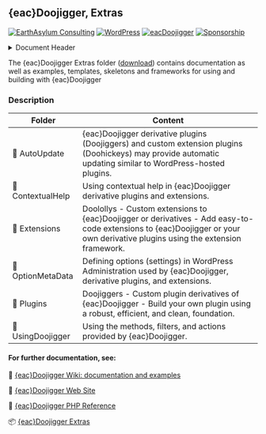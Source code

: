 ## {eac}Doojigger, Extras  
[![EarthAsylum Consulting](https://img.shields.io/badge/EarthAsylum-Consulting-0?&labelColor=6e9882&color=707070)](https://earthasylum.com/)
[![WordPress](https://img.shields.io/badge/WordPress-Plugins-grey?logo=wordpress&labelColor=blue)](https://wordpress.org/plugins/search/EarthAsylum/)
[![eacDoojigger](https://img.shields.io/badge/Requires-%7Beac%7DDoojigger-da821d)](https://eacDoojigger.earthasylum.com/)
[![Sponsorship](https://img.shields.io/static/v1?label=Sponsorship&message=%E2%9D%A4&logo=GitHub&color=bf3889)](https://github.com/sponsors/EarthAsylum)

<details><summary>Document Header</summary>

Plugin URI:         https://eacDoojigger.earthasylum.com/  
Author:             [EarthAsylum Consulting](https://www.earthasylum.com)  
Last Updated:       09-Aug-2025  
Contributors:       [earthasylum](https://github.com/earthasylum),[kevinburkholder](https://profiles.wordpress.org/kevinburkholder)  
Donate link:        https://github.com/sponsors/EarthAsylum  
Requires EAC:       3.1  
WordPress URI:      https://wordpress.org/plugins/search/earthasylum/  
GitHub URI:         https://github.com/EarthAsylum/docs.eacDoojigger/wiki/  

</details>

The {eac}Doojigger Extras folder ([download]) contains documentation as well as examples, templates, skeletons and frameworks for using and building with {eac}Doojigger

[download]: https://swregistry.earthasylum.com/software-updates/eacdoojigger-extras.zip

### Description

| Folder | Content |
| ---------------------------- | ------------- |
| :file_folder: AutoUpdate     | {eac}Doojigger derivative plugins (Doojiggers) and custom extension plugins (Doohickeys) may provide automatic updating similar to WordPress-hosted plugins. |
| :file_folder: ContextualHelp | Using contextual help in {eac}Doojigger derivative plugins and extensions. |
| :file_folder: Extensions     | Doolollys - Custom extensions to {eac}Doojigger or derivatives - Add easy-to-code extensions to {eac}Doojigger or your own derivative plugins using the extension framework. |
| :file_folder: OptionMetaData | Defining options (settings) in WordPress Administration used by {eac}Doojigger, derivative plugins, and extensions. |
| :file_folder: Plugins        | Doojiggers - Custom plugin derivatives of {eac}Doojigger - Build your own plugin using a robust, efficient, and clean, foundation. |
| :file_folder: UsingDoojigger | Using the methods, filters, and actions provided by {eac}Doojigger. |

#### For further documentation, see:

:open_file_folder: [{eac}Doojigger Wiki: documentation and examples](https://github.com/EarthAsylum/docs.eacDoojigger/wiki)

:bookmark_tabs: [{eac}Doojigger Web Site](https://eacdoojigger.earthasylum.com)

:green_book: [{eac}Doojigger PHP Reference](https://earthasylum.github.io/docs.eacDoojigger/)

:package: [{eac}Doojigger Extras][download]
